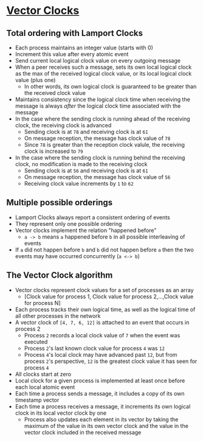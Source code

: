 # [Vector Clocks](https://sookocheff.com/post/time/vector-clocks/)

## Total ordering with Lamport Clocks

* Each process maintains an integer value (starts with 0)
* Increment this value after every atomic event
* Send current local logical clock value on every outgoing message
* When a peer receives such a message, sets its own local logical clock as the max of the received logical clock value, or its local logical clock value (plus one)
  * In other words, its own logical clock is guaranteed to be greater than the received clock value
* Maintains consistency since the logical clock time when receiving the message is always _after_ the logical clock time associated with the message
* In the case where the sending clock is running ahead of the receiving clock, the receiving clock is advanced
  * Sending clock is at `78` and receiving clock is at `61`
  * On message reception, the message has clock value of `78`
  * Since `78` is greater than the reception clock valule, the receiving clock is increased to `79`
* In the case where the sending clock is running behind the receiving clock, no modification is made to the receiving clock
  * Sending clock is at `56` and receiving clock is at `61`
  * On message reception, the message has clock value of `56`
  * Receiving clock value increments by `1` to `62`

## Multiple possible orderings

* Lamport Clocks always report a consistent ordering of events
* They represent only one possible ordering
* Vector clocks implement the relation "happened before"
  * `a -> b` means `a` happened before `b` in all possible interleaving of events
* If `a` did not happen before `b` and `b` did not happen before `a` then the two events may have occurred concurrently (`a <-> b`)

## The Vector Clock algorithm

* Vector clocks represent clock values for a set of processes as an array
  * [Clock value for process 1, Clock value for process 2,...,Clock value for process N]
* Each process tracks their own logical time, as well as the logical time of all other processes in the network
* A vector clock of `[4, 7, 6, 12]` is attached to an event that occurs in process 2
  * Process `2` records a local clock value of `7` when the event was executed
  * Process `2`'s last known clock value for process `4` was `12`
  * Process `4`'s  local clock may have advanced past `12`, but from process `2`'s perspective, `12` is the greatest clock value it has seen for process `4`
* All clocks start at zero
* Local clock for a given process is implemented at least once before each local atomic event
* Each time a process sends a message, it includes a copy of its own timestamp vector
* Each time a process receives a message, it increments its own logical clock in its local vector clock by one 
  * Process also updates each element in its vector by taking the maximum of the value in its own vector clock and the value in the vector clock included in the received message
